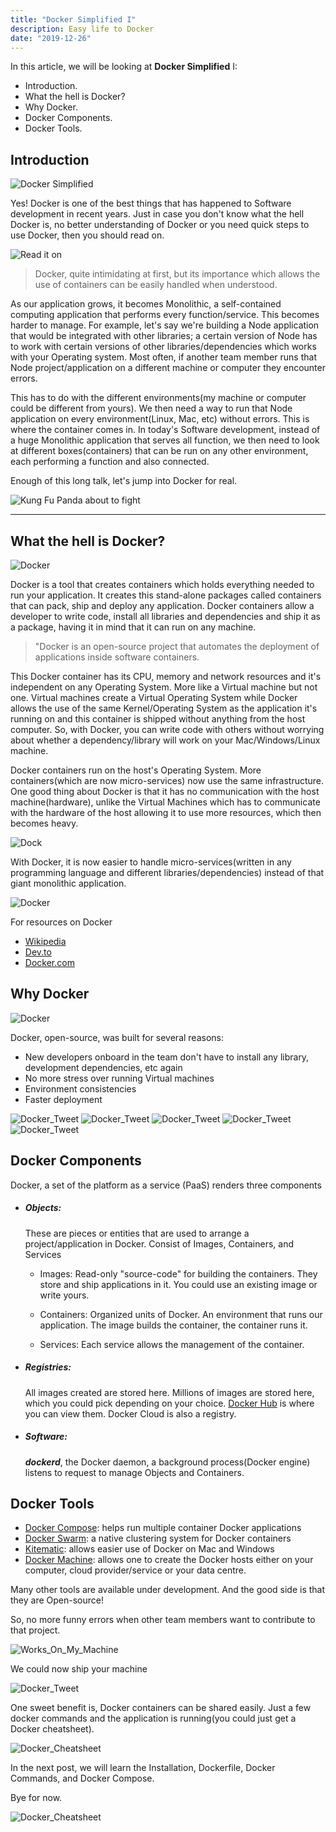 ```yaml
---
title: "Docker Simplified I"
description: Easy life to Docker
date: "2019-12-26"
---
```


In this article, we will be looking at **Docker Simplified** I:                                      




+ Introduction. 
+ What the hell is Docker?
+ Why Docker. 
+ Docker Components. 
+ Docker Tools.  



## Introduction    

![Docker Simplified](images/docker_simplfied.png) 

Yes! Docker is one of the best things that has happened to Software development in recent years. Just in case you don't know what the hell Docker is, no better understanding of Docker or you need quick steps to use Docker, then you should read on.

![Read it on](images/read_it.png)


> Docker, quite intimidating at first, but its importance which allows the use of containers can be easily handled when understood.

As our application grows, it becomes Monolithic, a self-contained computing application that performs every function/service. This becomes harder to manage. For example, let's say we're building a Node application that would be integrated with other libraries; a certain version of Node has to work with certain versions of other libraries/dependencies which works with your Operating system. Most often, if another team member runs that Node project/application on a different machine or computer they encounter errors.

This has to do with the different environments(my machine or computer could be different from yours). We then need a way to run that Node application on every environment(Linux, Mac, etc) without errors. This is where the container comes in. In today's Software development, instead of a huge Monolithic application that serves all function, we then need to look at different boxes(containers) that can be run on any other environment, each performing a function and also connected.

Enough of this long talk, let's jump into Docker for real.

![Kung Fu Panda about to fight](images/enough_talk.jpg)

---



## What the hell is Docker?

![Docker](images/what_is_docker.png)


Docker is a tool that creates containers which holds everything needed to run your application.
It creates this stand-alone packages called containers that can pack, ship and deploy any application.
Docker containers allow a developer to write code, install all libraries and dependencies and ship it as a package, having it in mind that it can run on any machine.

> "Docker is an open-source project that automates the deployment of applications inside software containers.


This Docker container has its CPU, memory and network resources and it's independent on any  Operating System. More like a Virtual machine but not one. Virtual machines create a Virtual Operating System while Docker allows the use of the same Kernel/Operating System as the application it's running on and this container is shipped without anything from the host computer.
So, with Docker, you can write code with others without worrying about whether a dependency/library will work on your Mac/Windows/Linux machine. 

Docker containers run on the host's Operating System. More containers(which are now micro-services) now use the same infrastructure.
One good thing about Docker is that it has no communication with the host machine(hardware), unlike the Virtual Machines which has to communicate with the hardware of the host allowing it to use more resources, which then becomes heavy.


![Dock](images/dock.jpg)


With Docker, it is now easier to handle micro-services(written in any programming language and different libraries/dependencies) instead of that giant monolithic application.


![Docker](images/docker_future.jpeg)


For resources on Docker

+ [Wikipedia](https://en.wikipedia.org/wiki/Docker_(software))
+ [Dev.to](https://dev.to/azure/docker---from-the-beginning-part-i-28c6)
+ [Docker.com](https://www.docker.com/why-docker)



## Why Docker

![Docker](images/why.jpeg)

Docker, open-source, was built for several reasons:

+ New developers onboard in the team don't have to install any library, development dependencies, etc again
+ No more stress over running Virtual machines
+ Environment consistencies
+ Faster deployment


![Docker_Tweet](images/tweet1.png)
![Docker_Tweet](images/tweet2.png)
![Docker_Tweet](images/tweet3.png)
![Docker_Tweet](images/tweet4.png)
![Docker_Tweet](images/tweet5.png)


## Docker Components

Docker, a set of the platform as a service (PaaS) renders three components

+ ##### Objects: 
  These are pieces or entities that are used to arrange a project/application in Docker. Consist of Images, Containers, and Services
    
  + Images:
        Read-only "source-code" for building the containers. They store and ship applications in it. You could use an existing image or write yours.

  + Containers:
        Organized units of Docker. An environment that runs our application. The image builds the container, the container runs it.

   + Services:
        Each service allows the management of the container.

+ ##### Registries:

    All images created are stored here. Millions of images are stored here, which you could pick depending on your choice. [Docker Hub](https://hub.docker.com/) is where you can view them. Docker Cloud is also a registry.

+ ##### Software:

    ***dockerd***, the Docker daemon, a background process(Docker engine) listens to request to manage Objects and Containers.


## Docker Tools

+ [Docker Compose](https://github.com/docker/compose): helps run multiple container Docker applications
+ [Docker Swarm](https://github.com/docker/swarm): a native clustering system for Docker containers
+ [Kitematic](https://github.com/docker/kitematic): allows easier use of Docker on Mac and Windows
+ [Docker Machine](https://github.com/docker/machine): allows one to create the Docker hosts either on your computer, cloud provider/service or your data centre.


Many other tools are available under development. And the good side is that they are Open-source!

So, no more funny errors when other team members want to contribute to that project.

![Works_On_My_Machine](images/works.jpeg)

We could now ship your machine

![Docker_Tweet](images/lol.jpeg)

One sweet benefit is, Docker containers can be shared easily. Just a few docker commands and the application is running(you could just get a Docker cheatsheet).

![Docker_Cheatsheet](images/cheatsheet.jpeg)

In the next post, we will learn the Installation, Dockerfile, Docker Commands, and Docker Compose.

Bye for now.

![Docker_Cheatsheet](images/bye.jpeg)
